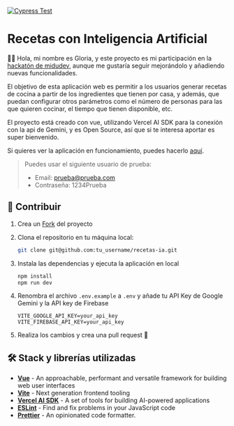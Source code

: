 [![Cypress Test](https://github.com/glaboryp/recetas-ia/actions/workflows/main.yml/badge.svg)](https://github.com/glaboryp/recetas-ia/actions/workflows/main.yml)

# Recetas con Inteligencia Artificial 

👋🏻 Hola, mi nombre es Gloria, y este proyecto es mi participación en la [hackatón de midudev](https://github.com/midudev/hackaton-vercel-2024), aunque me gustaría seguir mejorándolo y añadiendo nuevas funcionalidades.

El objetivo de esta aplicación web es permitir a los usuarios generar recetas de cocina a partir de los ingredientes que tienen por casa, y además, que puedan configurar otros parámetros como el número de personas para las que quieren cocinar, el tiempo que tienen disponible, etc.

El proyecto está creado con vue, utilizando Vercel AI SDK para la conexión con la api de Gemini, y es Open Source, así que si te interesa aportar es super bienvenido.

Si quieres ver la aplicación en funcionamiento, puedes hacerlo [aquí](https://recetas-ia-sdk.vercel.app/).

> Puedes usar el siguiente usuario de prueba:
>
> - Email: prueba@prueba.com
> - Contraseña: 1234Prueba

## 🚀 Contribuir

1. Crea un [Fork](https://github.com/glaboryp/recetas-ia/fork) del proyecto

2. Clona el repositorio en tu máquina local:

   ```bash
   git clone git@github.com:tu_username/recetas-ia.git
   ```

3. Instala las dependencias y ejecuta la aplicación en local

   ```bash
   npm install
   npm run dev
   ```

4. Renombra el archivo `.env.example` a `.env` y añade tu API Key de Google Gemini y la API key de Firebase

   ```
   VITE_GOOGLE_API_KEY=your_api_key
   VITE_FIREBASE_API_KEY=your_api_key
   ```

5. Realiza los cambios y crea una pull request 🚀

## 🛠️ Stack y librerías utilizadas

- [**Vue**](https://vuejs.org/) - An approachable, performant and versatile framework for building web user interfaces
- [**Vite**](https://vitejs.dev/) - Next generation frontend tooling
- [**Vercel AI SDK**](https://sdk.vercel.ai/) - A set of tools for building AI-powered applications
- [**ESLint**](https://eslint.org/) - Find and fix problems in your JavaScript code
- [**Prettier**](https://prettier.io/) - An opinionated code formatter.
